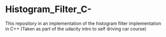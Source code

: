 # Histogram_Filter_C-
This repository in an implementation of the histogram filter implementation in C++ (Taken as part of the udacity intro to self driving car course) 
